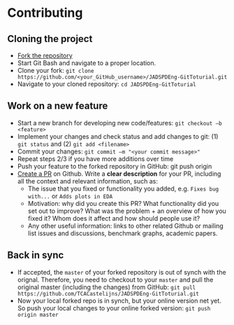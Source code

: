 # Contributing

## Cloning the project
- <a href="https://github.com/TCACastelijns/JADSPDENG-GitToturial/fork">Fork the repository</a>
- Start Git Bash and navigate to a proper location.
- Clone your fork: `git clone https://github.com/<your_GitHub_username>/JADSPDEng-GitToturial.git`
- Navigate to your cloned repository: `cd JADSPDEng-GitToturial`

## Work on a new feature
- Start a new branch for developing new code/features:  `git checkout –b <feature>`
- Implement your changes and check status and add changes to git:  (1) `git status` and (2) `git add <filename>`
- Commit your changes: `git commit –m "<your commit message>"`
- Repeat steps 2/3 if you have more additions over time
- Push your feature to the forked repository in GitHub: git push origin <feature>
- [Create a PR](https://help.github.com/articles/creating-a-pull-request/) on Github. Write a **clear description** for your PR, including all the context and relevant information, such as:
   - The issue that you fixed or functionality you added, e.g. `Fixes bug with...` or `Adds plots in EDA`
   - Motivation: why did you create this PR? What functionality did you set out to improve? What was the problem + an overview of how you fixed it? Whom does it affect and how should people use it?
   - Any other useful information: links to other related Github or mailing list issues and discussions, benchmark graphs, academic papers.

## Back in sync
- If accepted, the `master` of your forked repository is out of synch with the orignal. Therefore, you need to checkout to your `master` and pull the original master (including the changes) from GitHub: `git pull https://github.com/TCACastelijns/JADSPDEng-GitToturial.git`
- Now your local forked repo is in synch, but your online version net yet. So push your local changes to your online forked version: `git push origin master`
